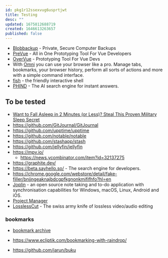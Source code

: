 ```yaml
---
id: pkg1r12ssexvug6usprtjwt
title: Testing
desc: ""
updated: 1675812688719
created: 1646613263657
published: false
---
```


- [Blobbackup](https://blobbackup.com/) - Private, Secure Computer Backups
- [PreVue](https://github.com/open-source-labs/PreVue) - All in One Prototyping Tool For Vue Developers
- [OverVue](https://github.com/open-source-labs/OverVue) - Prototyping Tool For Vue Devs
- With [Omni](https://github.com/alyssaxuu/omni) you can use your browser like a pro. Manage tabs, bookmarks, your browser history, perform all sorts of actions and more with a simple command interface.
- [fish](https://fishshell.com/) - the friendly interactive shell
- [PHIND](https://phind.com/) - The AI search engine for instant answers.

## To be tested

- [Want to Fall Asleep in 2 Minutes (or Less)? Steal This Proven Military Sleep Secret](https://betterhumans.pub/how-to-fall-asleep-in-2-minutes-the-military-sleep-method-aafb39abf641)
- https://github.com/GitJournal/GitJournal
- https://github.com/upptime/upptime
- https://github.com/notable/notable
- https://github.com/stashapp/stash
- https://github.com/jellyfin/jellyfin
- https://mpv.io/
  - https://news.ycombinator.com/item?id=32137275
- https://graphite.dev/
- https://beta.sayhello.so/ - The search engine for developers.
- https://chrome.google.com/webstore/detail/fake-filler/bnjjngeaknajbdcgpfkgnonkmififhfo?hl=en
- [Joplin](https://github.com/laurent22/joplin) - an open source note taking and to-do application with synchronisation capabilities for Windows, macOS, Linux, Android and iOS.
- [Project Manager](https://github.com/alefragnani/vscode-project-manager)
- [LosslessCut](https://github.com/mifi/lossless-cut) - The swiss army knife of lossless video/audio editing

### bookmarks

- [bookmark archive](https://github.com/ArchiveBox/ArchiveBox/wiki/Usage#Import-list-of-links-from-browser-history)

- https://www.ecliptik.com/bookmarking-with-raindrop/
- https://github.com/jarun/buku
